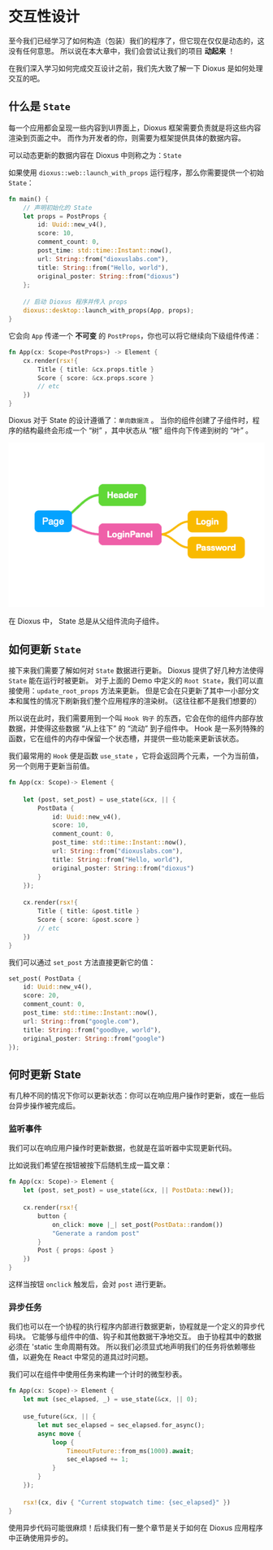 # 交互性设计

至今我们已经学习了如何构造（包装）我们的程序了，但它现在仅仅是动态的，这没有任何意思。
所以说在本大章中，我们会尝试让我们的项目 **动起来** ！

在我们深入学习如何完成交互设计之前，我们先大致了解一下 Dioxus 是如何处理交互的吧。

## 什么是 `State`

每一个应用都会呈现一些内容到UI界面上，Dioxus 框架需要负责就是将这些内容渲染到页面之中。
而作为开发者的你，则需要为框架提供具体的数据内容。

可以动态更新的数据内容在 Dioxus 中则称之为：`State`

如果使用 `dioxus::web::launch_with_props` 运行程序，那么你需要提供一个初始 `State`：

```rust
fn main() {
    // 声明初始化的 State
    let props = PostProps {
        id: Uuid::new_v4(),
        score: 10,
        comment_count: 0,
        post_time: std::time::Instant::now(),
        url: String::from("dioxuslabs.com"),
        title: String::from("Hello, world"),
        original_poster: String::from("dioxus")
    };

    // 启动 Dioxus 程序并传入 props
    dioxus::desktop::launch_with_props(App, props);
}
```

它会向 `App` 传递一个 **不可变** 的 `PostProps`，你也可以将它继续向下级组件传递：

```rust
fn App(cx: Scope<PostProps>) -> Element {
    cx.render(rsx!{
        Title { title: &cx.props.title }
        Score { score: &cx.props.score }
        // etc
    })
}
```

Dioxus 对于 State 的设计遵循了：`单向数据流` 。
当你的组件创建了子组件时，程序的结构最终会形成一个 “树” ，其中状态从 “根” 组件向下传递到树的 “叶” 。

![component_tree](../../assets/component_tree.png)

在 Dioxus 中， State 总是从父组件流向子组件。

## 如何更新 `State`

接下来我们需要了解如何对 `State` 数据进行更新。
Dioxus 提供了好几种方法使得 `State` 能在运行时被更新。
对于上面的 Demo 中定义的 `Root State`，我们可以直接使用：`update_root_props` 方法来更新。
但是它会在只更新了其中一小部分文本和属性的情况下刷新我们整个应用程序的渲染树。（这往往都不是我们想要的）

所以说在此时，我们需要用到一个叫 `Hook 钩子` 的东西，它会在你的组件内部存放数据，并使得这些数据 “从上往下” 的 “流动” 到子组件中。
Hook 是一系列特殊的函数，它在组件的内存中保留一个状态槽，并提供一些功能来更新该状态。

我们最常用的 `Hook` 便是函数 `use_state` ，它将会返回两个元素，一个为当前值，另一个则用于更新当前值。

```rust
fn App(cx: Scope)-> Element {

    let (post, set_post) = use_state(&cx, || {
        PostData {
            id: Uuid::new_v4(),
            score: 10,
            comment_count: 0,
            post_time: std::time::Instant::now(),
            url: String::from("dioxuslabs.com"),
            title: String::from("Hello, world"),
            original_poster: String::from("dioxus")
        }        
    });

    cx.render(rsx!{
        Title { title: &post.title }
        Score { score: &post.score }
        // etc
    })   
}
```

我们可以通过 `set_post` 方法直接更新它的值：

```rust
set_post( PostData {
    id: Uuid::new_v4(),
    score: 20,
    comment_count: 0,
    post_time: std::time::Instant::now(),
    url: String::from("google.com"),
    title: String::from("goodbye, world"),
    original_poster: String::from("google")
});
```

## 何时更新 State

有几种不同的情况下你可以更新状态：你可以在响应用户操作时更新，或在一些后台异步操作被完成后。

### 监听事件

我们可以在响应用户操作时更新数据，也就是在监听器中实现更新代码。

比如说我们希望在按钮被按下后随机生成一篇文章：

```rust
fn App(cx: Scope)-> Element {
    let (post, set_post) = use_state(&cx, || PostData::new());

    cx.render(rsx!{
        button {
            on_click: move |_| set_post(PostData::random())
            "Generate a random post"
        }
        Post { props: &post }
    })   
}
```

这样当按钮 `onclick` 触发后，会对 `post` 进行更新。


### 异步任务

我们也可以在一个协程的执行程序内部进行数据更新，协程就是一个定义的异步代码块。
它能够与组件中的值、钩子和其他数据干净地交互。
由于协程其中的数据必须在 'static 生命周期有效。
所以我们必须显式地声明我们的任务将依赖哪些值，以避免在 React 中常见的道具过时问题。

我们可以在组件中使用任务来构建一个计时的微型秒表。

```rust
fn App(cx: Scope)-> Element {
    let mut (sec_elapsed, _) = use_state(&cx, || 0);

    use_future(&cx, || {
        let mut sec_elapsed = sec_elapsed.for_async();
        async move {
            loop {
                TimeoutFuture::from_ms(1000).await;
                sec_elapsed += 1;
            }
        }
    });

    rsx!(cx, div { "Current stopwatch time: {sec_elapsed}" })
}
```

使用异步代码可能很麻烦！后续我们有一整个章节是关于如何在 Dioxus 应用程序中正确使用异步的。